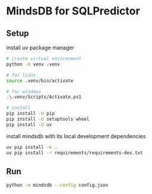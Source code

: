 # MindsDB for SQLPredictor

## Setup

install uv package manager

```bash
# create virtual environment
python -m venv .venv

# for linux
source .venv/bin/activate

# for windows
.\.venv/Scripts/Activate.ps1

# install
pip install -U pip
pip install -U setuptools wheel
pip install -U uv
```

install mindsdb with its local development dependencies

```bash
uv pip install -e .
uv pip install -r requirements/requirements-dev.txt
```

## Run

```bash
python -m mindsdb --config config.json
```
